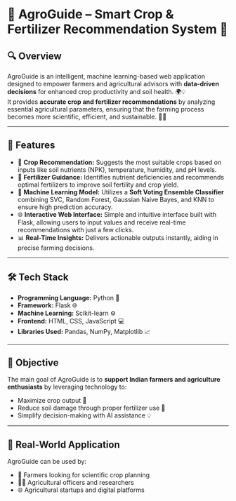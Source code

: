 # 🌾 AgroGuide – Smart Crop & Fertilizer Recommendation System 🌱

## 🔍 Overview  
AgroGuide is an intelligent, machine learning-based web application designed to empower farmers and agricultural advisors with **data-driven decisions** for enhanced crop productivity and soil health. 🌍💡  
It provides **accurate crop and fertilizer recommendations** by analyzing essential agricultural parameters, ensuring that the farming process becomes more scientific, efficient, and sustainable. 🧠🌿

---

## 🚀 Features
- 🧪 **Crop Recommendation:** Suggests the most suitable crops based on inputs like soil nutrients (NPK), temperature, humidity, and pH levels.
- 🌿 **Fertilizer Guidance:** Identifies nutrient deficiencies and recommends optimal fertilizers to improve soil fertility and crop yield.
- 🤖 **Machine Learning Model:** Utilizes a **Soft Voting Ensemble Classifier** combining SVC, Random Forest, Gaussian Naive Bayes, and KNN to ensure high prediction accuracy.
- 🌐 **Interactive Web Interface:** Simple and intuitive interface built with Flask, allowing users to input values and receive real-time recommendations with just a few clicks.
- 📊 **Real-Time Insights:** Delivers actionable outputs instantly, aiding in precise farming decisions.

---

## 🛠️ Tech Stack
- **Programming Language:** Python 🐍  
- **Framework:** Flask 🌐  
- **Machine Learning:** Scikit-learn ⚙️  
- **Frontend:** HTML, CSS, JavaScript 💻  
- **Libraries Used:** Pandas, NumPy, Matplotlib 📈

---

## 🎯 Objective
The main goal of AgroGuide is to **support Indian farmers and agriculture enthusiasts** by leveraging technology to:
- Maximize crop output 🌾  
- Reduce soil damage through proper fertilizer use 🌱  
- Simplify decision-making with AI assistance 💡

---

## 📌 Real-World Application
AgroGuide can be used by:
- 🚜 Farmers looking for scientific crop planning  
- 👨‍🔬 Agricultural officers and researchers  
- 🌐 Agricultural startups and digital platforms  
